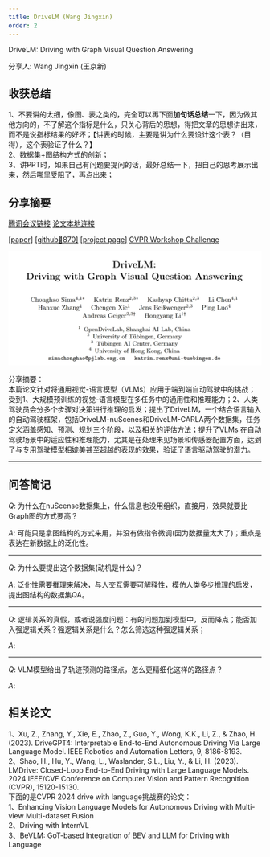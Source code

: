 ```yaml
---
title: DriveLM (Wang Jingxin)
order: 2
---
```


DriveLM: Driving with Graph Visual Question Answering

分享人: Wang Jingxin (王京新) 

## 收获总结

1、不要讲的太细，像图、表之类的，完全可以再下面**加句话总结**一下，因为做其他方向的，不了解这个指标是什么，只关心背后的思想，得把文章的思想讲出来，而不是说指标结果的好坏；【讲表的时候，主要是讲为什么要设计这个表？（目得），这个表验证了什么？】</br>
2、数据集+图结构方式的创新；</br>
3、讲PPT时，如果自己有问题要提问的话，最好总结一下，把自己的思考展示出来，然后哪里受阻了，再点出来；</br>


## 分享摘要



[腾讯会议链接](https://meeting.tencent.com/crm/Knap5rOlcf) [论文本地连接](/tinyweekly/papers/DriveLM_ECCV24_driving_with_language.pdf) 

[[paper]](https://eccv.ecva.net/virtual/2024/poster/130) [[github🌟870]](https://github.com/OpenDriveLab/DriveLM) [[project page]](https://opendrivelab.com/DriveLM/)
[CVPR Workshop Challenge](https://opendrivelab.com/challenge2024/#driving_with_language)

![alt text](/tinyweekly/figs/1104_DriveLM.png)


分享摘要：</br>
本篇论文针对将通用视觉-语言模型（VLMs）应用于端到端自动驾驶中的挑战；受到1、大规模预训练的视觉-语言模型在多任务中的通用性和推理能力；2、人类驾驶员会分多个步骤对决策进行推理的启发；提出了DriveLM，一个结合语言输入的自动驾驶框架，包括DriveLM-nuScenes和DriveLM-CARLA两个数据集，任务定义涵盖感知、预测、规划三个阶段，以及相关的评估方法；提升了VLMs 在自动驾驶场景中的适应性和推理能力，尤其是在处理未见场景和传感器配置方面，达到了与专用驾驶模型相媲美甚至超越的表现的效果，验证了语言驱动驾驶的潜力。

---

## 问答简记        

$Q:$ 为什么在nuScense数据集上，什么信息也没用组织，直接用，效果就要比Graph图的方式要高？    
  
$A:$  可能只是拿图结构的方式来用，并没有做指令微调(因为数据量太大了)；重点是表达在新数据上的泛化性。

---

$Q:$ 为什么要提出这个数据集(动机是什么)？

$A:$ 泛化性需要推理来解决，与人交互需要可解释性，模仿人类多步推理的启发，提出图结构的数据集QA。

---

$Q:$ 逻辑关系的真假，或者说强度问题：有的问题加到模型中，反而降点；能否加入强逻辑关系？强逻辑关系是什么？怎么筛选这种强逻辑关系；</br>

$A:$ 

---
$Q:$ VLM模型给出了轨迹预测的路径点，怎么更精细化这样的路径点？  

$A:$ 

## 相关论文
1、Xu, Z., Zhang, Y., Xie, E., Zhao, Z., Guo, Y., Wong, K.K., Li, Z., & Zhao, H. (2023). DriveGPT4: Interpretable End-to-End Autonomous Driving Via Large Language Model. IEEE Robotics and Automation Letters, 9, 8186-8193.  
2、Shao, H., Hu, Y., Wang, L., Waslander, S.L., Liu, Y., & Li, H. (2023). LMDrive: Closed-Loop End-to-End Driving with Large Language Models. 2024 IEEE/CVF Conference on Computer Vision and Pattern Recognition (CVPR), 15120-15130.  
下面的是CVPR 2024 drive with language挑战赛的论文：  
1、Enhancing Vision Language Models for Autonomous Driving  with Multi-view Multi-dataset Fusion  
2、Driving with InternVL  
3、BeVLM: GoT-based Integration of BEV and LLM for Driving with Language  




